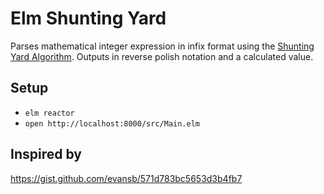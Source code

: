 Elm Shunting Yard
=================

Parses mathematical integer expression in infix format using the [Shunting Yard
Algorithm](https://en.wikipedia.org/wiki/Shunting-yard_algorithm). Outputs in
reverse polish notation and a calculated value.

Setup
-----

* `elm reactor`
* `open http://localhost:8000/src/Main.elm`

Inspired by
-----------

https://gist.github.com/evansb/571d783bc5653d3b4fb7
